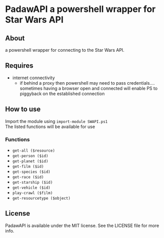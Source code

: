 # PadawAPI a powershell wrapper for Star Wars API
## About
a powershell wrapper for connecting to the Star Wars API.
## Requires
- internet connectivity
  - if behind a proxy then powershell may need to pass credentials.... sometimes having a browser open and connected will enable PS to piggyback on the established connection
## How to use
Import the module using `import-module SWAPI.ps1`  
The listed functions will be available for use

### Functions
- `get-all ($resource)`
- `get-person ($id)`
- `get-planet ($id)`
- `get-film ($id)`
- `get-species ($id)`
- `get-race ($id)`
- `get-starship ($id)`
- `get-vehicle ($id)`
- `play-crawl ($film)`
- `get-resourcetype ($object)`

## License
PadawAPI is available under the MIT license. See the LICENSE file for more info.

